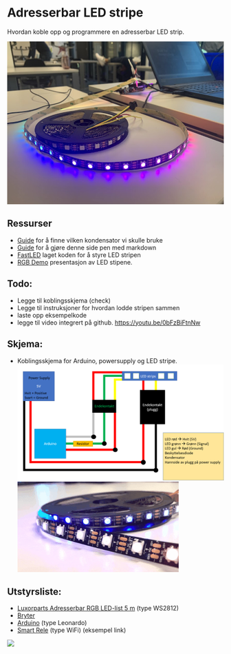 # Adresserbar LED stripe
Hvordan koble opp og programmere en adresserbar LED strip.

![Bild på rull på bord](img/rull_pa_bord.jpg)

## Ressurser
- [Guide](https://learn.adafruit.com/adafruit-neopixel-uberguide/powering-neopixels) for å finne vilken kondensator vi skulle bruke
- [Guide](https://www.markdownguide.org/cheat-sheet/) for å gjøre denne side pen med markdown
- [FastLED](http://fastled.io/) laget koden for å styre LED stripen
- [RGB Demo](https://youtu.be/0bFzBiFtnNw) presentasjon av LED stipene.

## Todo:
- Legge til koblingsskjema (check)
- Legge til instruksjoner for hvordan lodde stripen sammen
- laste opp eksempelkode
- legge til video integrert på github. https://youtu.be/0bFzBiFtnNw


## Skjema:
- Koblingsskjema for Arduino, powersupply og LED stripe.
![LED Koblingsskjema](img/LED_tegning_v4.png)
![LED Koblingsskjema](img/LED_gif.gif)

## Utstyrsliste:
- <a href="https://www.kjell.com/no/produkter/elektro-og-verktoy/utviklerkit/arduino/tilbehor/luxorparts-adresserbar-rgb-led-list-5-m-p87963">Luxorparts Adresserbar RGB LED-list 5 m</a> (type WS2812)
- <a href="https://uk.rs-online.com/web/p/push-button-complete-units/2258150/">Bryter</a> 
- <a href="https://www.elfadistrelec.no/no/mikrokontroller-leonardo-stiftlister-arduino-a000057/p/11038915">Arduino</a> (type Leonardo)
- <a href="https://www.netonnet.no/art/smarte-hjem/smarte-elektriske-artikler/smartkontakter/d-link-wi-fi-smart-plug-dsp-w118/1009478.16666/?utm_source=prisguide&utm_medium=cpc&utm_term=1009478%2B-%20D-Link%20Wi-Fi%20Smart%20Plug%20DSP-W118&utm_campaign=prospecting_conversion_prisguide-prisjamforelse_no&dclid=CNzV7ZjDse0CFU8EGQod7_ANdg">Smart Rele</a> (type WiFi) (eksempel link)


[![](http://img.youtube.com/vi/0bFzBiFtnNw/0.jpg)](http://www.youtube.com/watch?v=0bFzBiFtnNw "RGB Demo")
